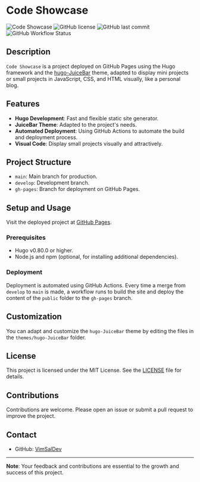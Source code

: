 # Code Showcase

![Code Showcase](https://img.shields.io/badge/Hugo-v0.80.0-blue)
![GitHub license](https://img.shields.io/github/license/VimSalDev/code_showcase)
![GitHub last commit](https://img.shields.io/github/last-commit/VimSalDev/code_showcase)
![GitHub Workflow Status](https://img.shields.io/github/actions/workflow/status/VimSalDev/code_showcase/main.yml)

## Description

`Code Showcase` is a project deployed on GitHub Pages using the Hugo framework and the [hugo-JuiceBar](https://github.com/hotjuicew/hugo-JuiceBar.git) theme, adapted to display mini projects or small projects in JavaScript, CSS, and HTML visually, like a personal blog.

## Features

- **Hugo Development**: Fast and flexible static site generator.
- **JuiceBar Theme**: Adapted to the project's needs.
- **Automated Deployment**: Using GitHub Actions to automate the build and deployment process.
- **Visual Code**: Display small projects visually and attractively.

## Project Structure

- `main`: Main branch for production.
- `develop`: Development branch.
- `gh-pages`: Branch for deployment on GitHub Pages.

## Setup and Usage

Visit the deployed project at [GitHub Pages](https://VimSalDev.github.io/code_showcase).


### Prerequisites

- Hugo v0.80.0 or higher.
- Node.js and npm (optional, for installing additional dependencies).

### Deployment

Deployment is automated using GitHub Actions. Every time a merge from `develop` to `main` is made, a workflow runs to build the site and deploy the content of the `public` folder to the `gh-pages` branch.

## Customization

You can adapt and customize the `hugo-JuiceBar` theme by editing the files in the `themes/hugo-JuiceBar` folder.

## License

This project is licensed under the MIT License. See the [LICENSE](./LICENSE) file for details.

## Contributions

Contributions are welcome. Please open an issue or submit a pull request to improve the project.

## Contact

- GitHub: [VimSalDev](https://github.com/VimSalDev)

---

**Note**: Your feedback and contributions are essential to the growth and success of this project.
